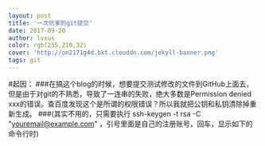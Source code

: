 ```yaml
---
layout: post
title: '一次坑爹的git提交'
date: 2017-09-20
author: lvxus
color: rgb(255,210,32)
cover: 'http://on2171g4d.bkt.clouddn.com/jekyll-banner.png'
tags: git
---
```


#起因：
###在搞这个blog的时候，想要提交测试修改的文件到GitHub上面去，但是由于对git的不熟悉，导致了一连串的失败，绝大多数是Permission denied xxx的错误。查百度发现这个是所谓的权限错误？所以我就把公钥和私钥清除掉重新生成。
###(其实不用的，只需要执行 ssh-keygen -t rsa -C "youremail@example.com" ，引号里面是自己的注册账号，回车，显示如下的命令行时)
